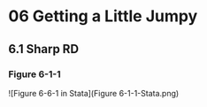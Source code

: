 # 06 Getting a Little Jumpy
## 6.1 Sharp RD

### Figure 6-1-1

![Figure 6-6-1 in Stata](Figure 6-1-1-Stata.png)
